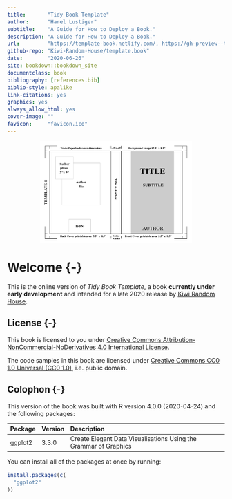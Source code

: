 ```yaml
--- 
title:       "Tidy Book Template"
author:      "Harel Lustiger"
subtitle:    "A Guide for How to Deploy a Book."
description: "A Guide for How to Deploy a Book."
url:         "https://template-book.netlify.com/, https://gh-preview--template-book.netlify.app/"
github-repo: "Kiwi-Random-House/template.book"
date:        "2020-06-26"
site: bookdown::bookdown_site
documentclass: book
bibliography: [references.bib]
biblio-style: apalike
link-citations: yes
graphics: yes
always_allow_html: yes
cover-image: ""
favicon:     "favicon.ico"
---
```


 

<img src="images/cover.png" width="70%" style="display: block; margin: auto;" />

# Welcome {-}

This is the online version of _Tidy Book Template_, a book
**currently under early development** and intended for a late 
2020 release by [Kiwi Random
House](https://github.com/Kiwi-Random-House).

## License {-}

This book is licensed to you under [Creative Commons
Attribution-NonCommercial-NoDerivatives 4.0 International
License](http://creativecommons.org/licenses/by-nc-nd/4.0/).

The code samples in this book are licensed under [Creative Commons CC0 1.0
Universal (CC0 1.0)](https://creativecommons.org/publicdomain/zero/1.0/), i.e.
public domain.



## Colophon {-}

This version of the book was built with R version 4.0.0 (2020-04-24) and the following
packages:


|Package |Version |Description                                                      |
|:-------|:-------|:----------------------------------------------------------------|
|ggplot2 |3.3.0   |Create Elegant Data Visualisations Using the Grammar of Graphics |

You can install all of the packages at once by running:


```r
install.packages(c(
  "ggplot2" 
))
```

